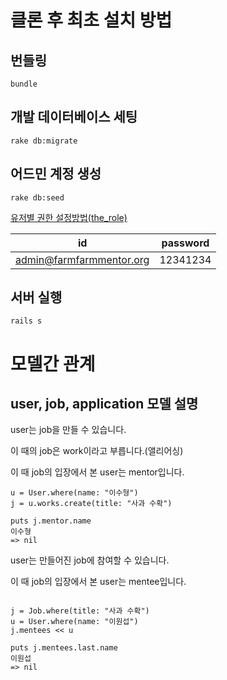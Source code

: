 클론 후 최초 설치 방법
=================

## 번들링
`bundle`
## 개발 데이터베이스 세팅
`rake db:migrate`
## 어드민 계정 생성
`rake db:seed`

[유저별 권한 설정방법(the_role)](https://github.com/the-teacher/the_role)

| id                        | password |
|---------------------------|----------|
| admin@farmfarmmentor.org  | 12341234 |

## 서버 실행
`rails s`

모델간 관계
========
## user, job, application 모델 설명

user는 job을 만들 수 있습니다.

이 때의 job은 work이라고 부릅니다.(앨리어싱)

이 때 job의 입장에서 본 user는 mentor입니다.

`````````````````````````````````````
u = User.where(name: "이수형")
j = u.works.create(title: "사과 수확")

puts j.mentor.name
이수형
=> nil

`````````````````````````````````````

user는 만들어진 job에 참여할 수 있습니다.

이 때 job의 입장에서 본 user는 mentee입니다.

```````````````````````````````

j = Job.where(title: "사과 수확")
u = User.where(name: "이원섭")
j.mentees << u

puts j.mentees.last.name
이원섭
=> nil

```````````````````````````````